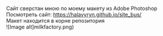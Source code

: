 Сайт сверстан мною по моему макету из Adobe Photoshop<br>
Посмотреть сайт: https://halavyryn.github.io/site_bus/<br>
Макет находится в корне репозитория<br>
![Image alt]milkfactory.png)
